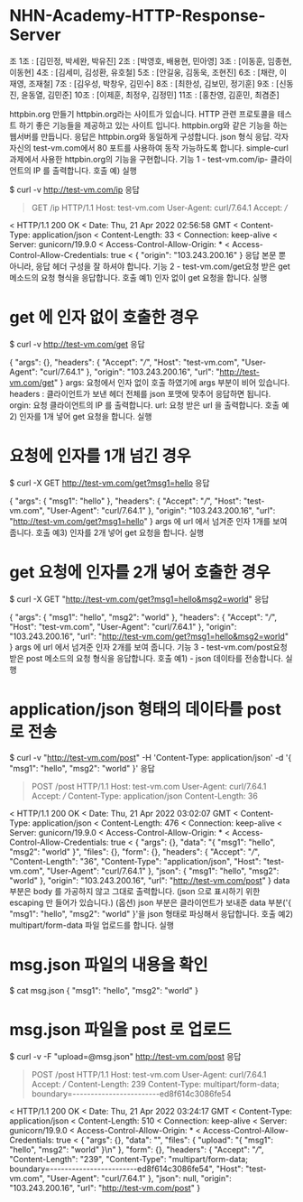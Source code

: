 # NHN-Academy-HTTP-Response-Server
조
1조 : [김민정, 박세완, 박유진]
2조 : [박영호, 배용현, 민아영]
3조 : [이동훈, 임종현, 이동현]
4조 : [김세미, 김성환, 유호철]
5조 : [안길웅, 김동욱, 조현진]
6조 : [채란, 이재영, 조재철]
7조 : [김우성, 박창우, 김민수]
8조 : [최한성, 김보민, 정기훈]
9조 : [신동진, 윤동열, 김민준]
10조 : [이제훈, 최정우, 김정민]
11조 : [홍찬영, 김훈민, 최겸준]


httpbin.org 만들기
httpbin.org라는 사이트가 있습니다.
HTTP 관련 프로토콜을 테스트 하기 좋은 기능들을 제공하고 있는 사이트 입니다.
httpbin.org와 같은 기능을 하는 웹서버를 만듭니다.
응답은 httpbin.org와 동일하게 구성합니다. json 형식 응답.
각자 자신의 test-vm.com에서 80 포트를 사용하여 동작 가능하도록 합니다.
simple-curl 과제에서 사용한 httpbin.org의 기능을 구현합니다.
기능 1 - test-vm.com/ip- 클라이언트의 IP 를 출력합니다.
호출 예)
실행


$ curl -v http://test-vm.com/ip
응답


> GET /ip HTTP/1.1
> Host: test-vm.com
> User-Agent: curl/7.64.1
> Accept: */*
>
< HTTP/1.1 200 OK
< Date: Thu, 21 Apr 2022 02:56:58 GMT
< Content-Type: application/json
< Content-Length: 33
< Connection: keep-alive
< Server: gunicorn/19.9.0
< Access-Control-Allow-Origin: *
< Access-Control-Allow-Credentials: true
<
{
  "origin": "103.243.200.16"
}
응답 본문 뿐 아니라, 응답 헤더 구성을 잘 하셔야 합니다.
기능 2 - test-vm.com/get요청 받은 get 메소드의 요청 형식을 응답합니다.
호출 예1) 인자 없이 get 요청을 합니다.
실행


# get 에 인자 없이 호출한 경우
$ curl -v http://test-vm.com/get
응답


{
  "args": {},
  "headers": {
    "Accept": "*/*",
    "Host": "test-vm.com",
    "User-Agent": "curl/7.64.1"
  },
  "origin": "103.243.200.16",
  "url": "http://test-vm.com/get"
}
args: 요청에서 인자 없이 호출 하였기에 args 부분이 비어 있습니다.
headers : 클라이언트가 보낸 헤더 전체를 json 포맷에 맞추어 응답하면 됩니다.
orgin: 요청 클라이언트의 IP 를 출력합니다.
url: 요청 받은 url 을 출력합니다.
호출 예2) 인자를 1개 넣어 get 요청을 합니다.
실행


# 요청에 인자를 1개 넘긴 경우
$ curl -X GET http://test-vm.com/get?msg1=hello
응답


{
  "args": {
    "msg1": "hello"
  },
  "headers": {
    "Accept": "*/*",
    "Host": "test-vm.com",
    "User-Agent": "curl/7.64.1"
  },
  "origin": "103.243.200.16",
  "url": "http://test-vm.com/get?msg1=hello"
}
args 에 url 에서 넘겨준 인자 1개를 보여 줍니다.
호출 예3) 인자를 2개 넣어 get 요청을 합니다.
실행


# get 요청에 인자를 2개 넣어 호출한 경우
$ curl -X GET "http://test-vm.com/get?msg1=hello&msg2=world"
응답


{
  "args": {
    "msg1": "hello",
    "msg2": "world"
  },
  "headers": {
    "Accept": "*/*",
    "Host": "test-vm.com",
    "User-Agent": "curl/7.64.1"
  },
  "origin": "103.243.200.16",
  "url": "http://test-vm.com/get?msg1=hello&msg2=world"
}
args 에 url 에서 넘겨준 인자 2개를 보여 줍니다.
기능 3 - test-vm.com/post요청 받은 post 메소드의 요청 형식을 응답합니다.
호출 예1) - json 데이타를 전송합니다.
실행


# application/json 형태의 데이타를 post 로 전송
$ curl -v "http://test-vm.com/post" -H 'Content-Type: application/json' -d '{ "msg1": "hello", "msg2": "world" }'
응답


> POST /post HTTP/1.1
> Host: test-vm.com
> User-Agent: curl/7.64.1
> Accept: */*
> Content-Type: application/json
> Content-Length: 36
>
< HTTP/1.1 200 OK
< Date: Thu, 21 Apr 2022 03:02:07 GMT
< Content-Type: application/json
< Content-Length: 476
< Connection: keep-alive
< Server: gunicorn/19.9.0
< Access-Control-Allow-Origin: *
< Access-Control-Allow-Credentials: true
<
{
  "args": {},
  "data": "{ \"msg1\": \"hello\", \"msg2\": \"world\" }",
  "files": {},
  "form": {},
  "headers": {
    "Accept": "*/*",
    "Content-Length": "36",
    "Content-Type": "application/json",
    "Host": "test-vm.com",
    "User-Agent": "curl/7.64.1"
  },
  "json": {
    "msg1": "hello",
    "msg2": "world"
  },
  "origin": "103.243.200.16",
  "url": "http://test-vm.com/post"
}
data 부분은 body 를 가공하지 않고 그대로 출력합니다. (json 으로 표시하기 위한 escaping 만 들어가 있습니다.)
(옵션) json 부분은 클라이언트가 보내준 data 부분('{ "msg1": "hello", "msg2": "world" }'을 json 형태로 파싱해서 응답합니다.
호출 예2) multipart/form-data 파일 업로드를 합니다.
실행


# msg.json 파일의 내용을 확인 
$ cat msg.json
{ "msg1": "hello", "msg2": "world" }

# msg.json 파일을 post 로 업로드
$ curl -v -F "upload=@msg.json" http://test-vm.com/post
응답


> POST /post HTTP/1.1
> Host: test-vm.com
> User-Agent: curl/7.64.1
> Accept: */*
> Content-Length: 239
> Content-Type: multipart/form-data; boundary=------------------------ed8f614c3086fe54
>
< HTTP/1.1 200 OK
< Date: Thu, 21 Apr 2022 03:24:17 GMT
< Content-Type: application/json
< Content-Length: 510
< Connection: keep-alive
< Server: gunicorn/19.9.0
< Access-Control-Allow-Origin: *
< Access-Control-Allow-Credentials: true
<
{
  "args": {},
  "data": "",
  "files": {
    "upload": "{ \"msg1\": \"hello\", \"msg2\": \"world\" }\n"
  },
  "form": {},
  "headers": {
    "Accept": "*/*",
    "Content-Length": "239",
    "Content-Type": "multipart/form-data; boundary=------------------------ed8f614c3086fe54",
    "Host": "test-vm.com",
    "User-Agent": "curl/7.64.1"
  },
  "json": null,
  "origin": "103.243.200.16",
  "url": "http://test-vm.com/post"
}
